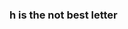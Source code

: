 ### h is the not best letter

<!--
**G9-dev-real/G9-dev-real** is a ✨ _special_ ✨ repository because its `README.md` (this file) appears on your GitHub profile.

Here are some ideas to get you started:

- 🔭 I’m currently working on home
- 🌱 I’m currently learning idk
- 👯 I’m looking to collaborate on idk
- 🤔 I’m looking for help with idk
- 💬 Ask me about idk
- 📫 How to reach me: idk
- 😄 Pronouns: idk
- ⚡ Fun fact: idk
-->
